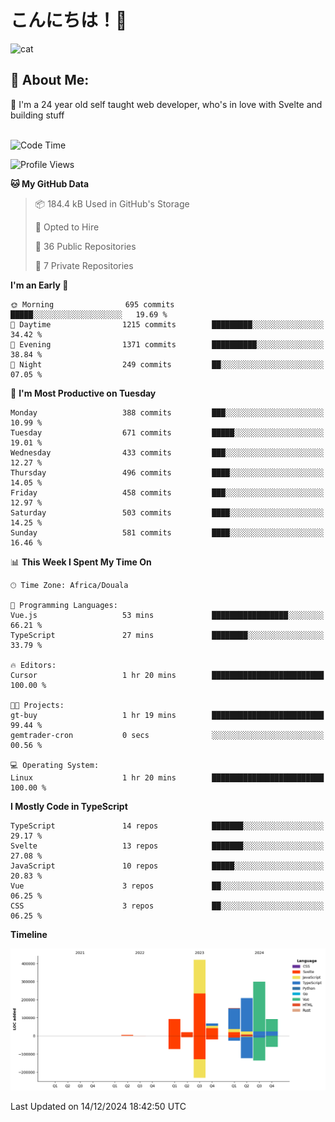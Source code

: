 

# こんにちは！🙂  
![cat](https://github.com/michaelnji/michaelnji/assets/73862378/606e99e9-2c18-4853-8722-991e4af8eae6)

## 💫 About Me:
🙂 I'm a 24 year old self taught web developer, who's in love with Svelte and building stuff <br><br>

<!--START_SECTION:waka-->
![Code Time](http://img.shields.io/badge/Code%20Time-1%2C202%20hrs%2043%20mins-blue)

![Profile Views](http://img.shields.io/badge/Profile%20Views-0-blue)

**🐱 My GitHub Data** 

> 📦 184.4 kB Used in GitHub's Storage 
 > 
> 💼 Opted to Hire
 > 
> 📜 36 Public Repositories 
 > 
> 🔑 7 Private Repositories 
 > 
**I'm an Early 🐤** 

```text
🌞 Morning                695 commits         █████░░░░░░░░░░░░░░░░░░░░   19.69 % 
🌆 Daytime                1215 commits        █████████░░░░░░░░░░░░░░░░   34.42 % 
🌃 Evening                1371 commits        ██████████░░░░░░░░░░░░░░░   38.84 % 
🌙 Night                  249 commits         ██░░░░░░░░░░░░░░░░░░░░░░░   07.05 % 
```
📅 **I'm Most Productive on Tuesday** 

```text
Monday                   388 commits         ███░░░░░░░░░░░░░░░░░░░░░░   10.99 % 
Tuesday                  671 commits         █████░░░░░░░░░░░░░░░░░░░░   19.01 % 
Wednesday                433 commits         ███░░░░░░░░░░░░░░░░░░░░░░   12.27 % 
Thursday                 496 commits         ████░░░░░░░░░░░░░░░░░░░░░   14.05 % 
Friday                   458 commits         ███░░░░░░░░░░░░░░░░░░░░░░   12.97 % 
Saturday                 503 commits         ████░░░░░░░░░░░░░░░░░░░░░   14.25 % 
Sunday                   581 commits         ████░░░░░░░░░░░░░░░░░░░░░   16.46 % 
```


📊 **This Week I Spent My Time On** 

```text
🕑︎ Time Zone: Africa/Douala

💬 Programming Languages: 
Vue.js                   53 mins             █████████████████░░░░░░░░   66.21 % 
TypeScript               27 mins             ████████░░░░░░░░░░░░░░░░░   33.79 % 

🔥 Editors: 
Cursor                   1 hr 20 mins        █████████████████████████   100.00 % 

🐱‍💻 Projects: 
gt-buy                   1 hr 19 mins        █████████████████████████   99.44 % 
gemtrader-cron           0 secs              ░░░░░░░░░░░░░░░░░░░░░░░░░   00.56 % 

💻 Operating System: 
Linux                    1 hr 20 mins        █████████████████████████   100.00 % 
```

**I Mostly Code in TypeScript** 

```text
TypeScript               14 repos            ███████░░░░░░░░░░░░░░░░░░   29.17 % 
Svelte                   13 repos            ███████░░░░░░░░░░░░░░░░░░   27.08 % 
JavaScript               10 repos            █████░░░░░░░░░░░░░░░░░░░░   20.83 % 
Vue                      3 repos             ██░░░░░░░░░░░░░░░░░░░░░░░   06.25 % 
CSS                      3 repos             ██░░░░░░░░░░░░░░░░░░░░░░░   06.25 % 
```



**Timeline**

![Lines of Code chart](https://raw.githubusercontent.com/michaelnji/michaelnji/main/assets/bar_graph.png)


 Last Updated on 14/12/2024 18:42:50 UTC
<!--END_SECTION:waka-->
